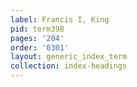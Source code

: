 ```yaml
---
label: Francis I, King
pid: term398
pages: '204'
order: '0301'
layout: generic_index_term
collection: index-headings
---
```

